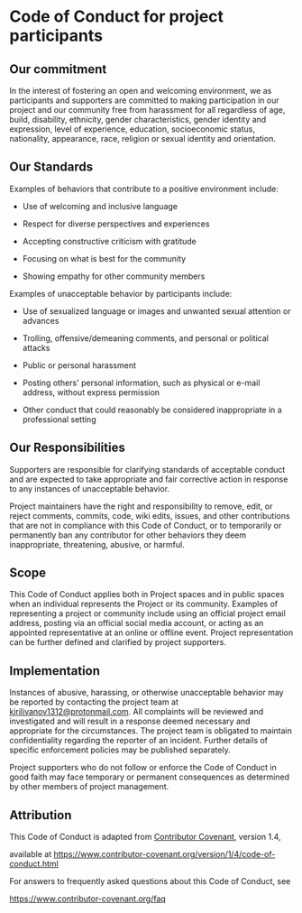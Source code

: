 
# Code of Conduct for project participants


## Our commitment


In the interest of fostering an open and welcoming environment, we as participants and supporters are committed to making participation in our project and our community free from harassment for all regardless of age, build, disability, ethnicity, gender characteristics, gender identity and expression, level of experience, education, socioeconomic status, nationality, appearance, race, religion or sexual identity and orientation.


## Our Standards


Examples of behaviors that contribute to a positive environment include:


* Use of welcoming and inclusive language

* Respect for diverse perspectives and experiences

* Accepting constructive criticism with gratitude

* Focusing on what is best for the community

* Showing empathy for other community members


Examples of unacceptable behavior by participants include:


* Use of sexualized language or images and unwanted sexual attention or advances

* Trolling, offensive/demeaning comments, and personal or political attacks

* Public or personal harassment

* Posting others' personal information, such as physical or e-mail address, without express permission

* Other conduct that could reasonably be considered inappropriate in a professional setting


## Our Responsibilities


Supporters are responsible for clarifying standards of acceptable conduct and are expected to take appropriate and fair corrective action in response to any instances of unacceptable behavior.


Project maintainers have the right and responsibility to remove, edit, or reject comments, commits, code, wiki edits, issues, and other contributions that are not in compliance with this Code of Conduct, or to temporarily or permanently ban any contributor for other behaviors they deem inappropriate, threatening, abusive, or harmful.


## Scope


This Code of Conduct applies both in Project spaces and in public spaces when an individual represents the Project or its community. Examples of representing a project or community include using an official project email address, posting via an official social media account, or acting as an appointed representative at an online or offline event. Project representation can be further defined and clarified by project supporters.


## Implementation


Instances of abusive, harassing, or otherwise unacceptable behavior may be reported by contacting the project team at kirilivanov1312@protonmail.com. All complaints will be reviewed and investigated and will result in a response deemed necessary and appropriate for the circumstances. The project team is obligated to maintain confidentiality regarding the reporter of an incident. Further details of specific enforcement policies may be published separately.


Project supporters who do not follow or enforce the Code of Conduct in good faith may face temporary or permanent consequences as determined by other members of project management.


## Attribution


This Code of Conduct is adapted from [Contributor Covenant][homepage], version 1.4,

available at https://www.contributor-covenant.org/version/1/4/code-of-conduct.html


[homepage]: https://www.contributor-covenant.org


For answers to frequently asked questions about this Code of Conduct, see

https://www.contributor-covenant.org/faq
